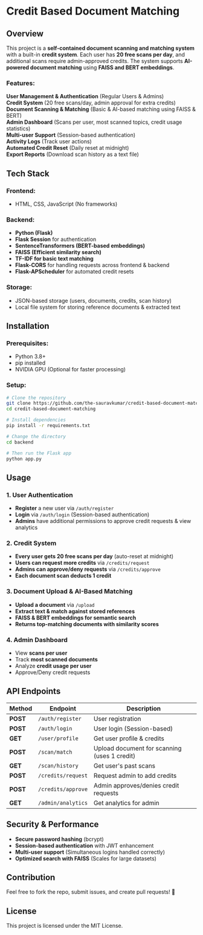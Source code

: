 # Credit Based Document Matching

## Overview
This project is a **self-contained document scanning and matching system** with a built-in **credit system**. Each user has **20 free scans per day**, and additional scans require admin-approved credits. The system supports **AI-powered document matching** using **FAISS and BERT embeddings**.

### Features:
**User Management & Authentication** (Regular Users & Admins)  
**Credit System** (20 free scans/day, admin approval for extra credits)  
**Document Scanning & Matching** (Basic & AI-based matching using FAISS & BERT)  
**Admin Dashboard** (Scans per user, most scanned topics, credit usage statistics)  
**Multi-user Support** (Session-based authentication)  
**Activity Logs** (Track user actions)  
**Automated Credit Reset** (Daily reset at midnight)  
**Export Reports** (Download scan history as a text file)  

## Tech Stack
### Frontend:
- HTML, CSS, JavaScript (No frameworks)

### Backend:
- **Python (Flask)**
- **Flask Session** for authentication
- **SentenceTransformers (BERT-based embeddings)**
- **FAISS (Efficient similarity search)**
- **TF-IDF for basic text matching**
- **Flask-CORS** for handling requests across frontend & backend
- **Flask-APScheduler** for automated credit resets

### Storage:
- JSON-based storage (users, documents, credits, scan history)
- Local file system for storing reference documents & extracted text

## Installation
### Prerequisites:
- Python 3.8+
- pip installed
- NVIDIA GPU (Optional for faster processing)

### Setup:
```bash
# Clone the repository
git clone https://github.com/the-sauravkumar/credit-based-document-matching.git
cd credit-based-document-matching

# Install dependencies
pip install -r requirements.txt

# Change the directory
cd backend

# Then run the Flask app
python app.py
```

## Usage
### 1. User Authentication
- **Register** a new user via `/auth/register`
- **Login** via `/auth/login` (Session-based authentication)
- **Admins** have additional permissions to approve credit requests & view analytics

### 2. Credit System
- **Every user gets 20 free scans per day** (auto-reset at midnight)
- **Users can request more credits** via `/credits/request`
- **Admins can approve/deny requests** via `/credits/approve`
- **Each document scan deducts 1 credit**

### 3. Document Upload & AI-Based Matching
- **Upload a document** via `/upload`
- **Extract text & match against stored references**
- **FAISS & BERT embeddings for semantic search**
- **Returns top-matching documents with similarity scores**

### 4. Admin Dashboard
- View **scans per user**
- Track **most scanned documents**
- Analyze **credit usage per user**
- Approve/Deny credit requests

## API Endpoints
| Method | Endpoint | Description |
|--------|---------|-------------|
| **POST** | `/auth/register` | User registration |
| **POST** | `/auth/login` | User login (Session-based) |
| **GET** | `/user/profile` | Get user profile & credits |
| **POST** | `/scan/match` | Upload document for scanning (uses 1 credit) |
| **GET** | `/scan/history` | Get user's past scans |
| **POST** | `/credits/request` | Request admin to add credits |
| **POST** | `/credits/approve` | Admin approves/denies credit requests |
| **GET** | `/admin/analytics` | Get analytics for admin |

## Security & Performance
- **Secure password hashing** (bcrypt)
- **Session-based authentication** with JWT enhancement
- **Multi-user support** (Simultaneous logins handled correctly)
- **Optimized search with FAISS** (Scales for large datasets)

## Contribution
Feel free to fork the repo, submit issues, and create pull requests! 🚀

## License
This project is licensed under the MIT License.

